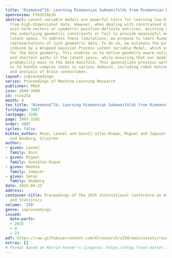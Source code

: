 ```yaml
---
title: 'Riemann$^2$: Learning Riemannian Submanifolds from Riemannian Data'
openreview: Ffb2Gt6p3U
abstract: Latent variable models are powerful tools for learning low-dimensional manifolds
  from high-dimensional data. However, when dealing with constrained data such as
  unit-norm vectors or symmetric positive-definite matrices, existing approaches ignore
  the underlying geometric constraints or fail to provide meaningful metrics in the
  latent space. To address these limitations, we propose to learn Riemannian latent
  representations of such geometric data. To do so, we estimate the pullback metric
  induced by a Wrapped Gaussian Process Latent Variable Model, which explicitly accounts
  for the data geometry. This enables us to define geometry-aware notions of distance
  and shortest paths in the latent space, while ensuring that our model only assigns
  probability mass to the data manifold. This generalizes previous work and allows
  us to handle complex tasks in various domains, including robot motion synthesis
  and analysis of brain connectomes.
layout: inproceedings
series: Proceedings of Machine Learning Research
publisher: PMLR
issn: 2640-3498
id: rozo25a
month: 0
tex_title: 'Riemann$^2$: Learning Riemannian Submanifolds from Riemannian Data'
firstpage: 3097
lastpage: 3105
page: 3097-3105
order: 3097
cycles: false
bibtex_author: Rozo, Leonel and Gonz{\'a}lez-Duque, Miguel and Jaquier, No{\'e}mie
  and Hauberg, S{\o}ren
author:
- given: Leonel
  family: Rozo
- given: Miguel
  family: González-Duque
- given: Noémie
  family: Jaquier
- given: Søren
  family: Hauberg
date: 2025-04-23
address:
container-title: Proceedings of The 28th International Conference on Artificial Intelligence
  and Statistics
volume: '258'
genre: inproceedings
issued:
  date-parts:
  - 2025
  - 4
  - 23
pdf: https://raw.githubusercontent.com/mlresearch/v258/main/assets/rozo25a/rozo25a.pdf
extras: []
# Format based on Martin Fenner's citeproc: https://blog.front-matter.io/posts/citeproc-yaml-for-bibliographies/
---
```

